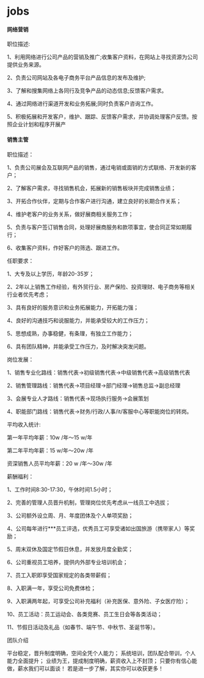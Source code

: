 # jobs
#### 网络营销

职位描述:

1、利用网络进行公司产品的营销及推广;收集客户资料，在网站上寻找资源为公司提供业务来源。

2、负责公司网站及各电子商务平台产品信息的发布及维护;

3、了解和搜集网络上各同行及竞争产品的动态信息;反馈客户需求。

4、通过网络进行渠道开发和业务拓展;同时负责客户咨询工作。

5、积极拓展和开发客户，维护、跟踪、反馈客户需求，并协调处理客户反馈。按照企业计划和程序开展产

#### 销售主管

职位描述：

1、负责公司展会及互联网产品的销售，通过电销或面销的方式联络、开发新的客户；

2、了解客户需求，寻找销售机会，拓展新的销售板块并完成销售业绩；

3、开拓合作伙伴，定期与合作客户进行沟通，建立良好的长期合作关系；

4、维护老客户的业务关系，做好展商相关服务工作；

5、负责与客户签订销售合同，处理好展商服务和款项事宜，使合同正常如期履行；

6、收集客户资料，作好客户的筛选、跟进工作。

任职要求：

1、大专及以上学历，年龄20-35岁；

2、2年以上销售工作经验，有外贸行业、房产保险、投资理财、电子商务等相关行业者优先考虑；

3、具有良好的服务意识和业务拓展能力，开拓能力强；


4、良好的沟通技巧和说服能力，并能承受较大的工作压力；

5、思想成熟，办事稳健，有条理，有独立工作能力；

6、具有团队精神，并能承受工作压力，及时解决突发问题。


岗位发展：

1、销售专业化路线：销售代表→初级销售代表→中级销售代表→高级销售代表

2、销售管理路线：销售代表→项目经理→部门经理→销售总监→副总经理

3、会展专业人才路线：销售代表→现场执行服务→会展策划

4、职能部门路线：销售代表→财务/行政/人事/it/客服中心等职能岗位的转岗。


平均收入统计:

第一年平均年薪：10w /年～15 w/年

第二年平均年薪：15 w/年～20w /年

资深销售人员平均年薪：20 w /年～30w /年


薪酬福利：

1、工作时间8:30-17:30，午休时间1.5小时；

2、完善的管理人员晋升机制，管理岗位优先考虑从一线员工中选拔；

3、公司额外设立周、月、年度团体及个人单项奖励；

4、公司每年进行***员工评选，优秀员工可享受诸如出国旅游（携带家人）等奖励；

5、周末双休及国定节假日休息，并发放月度全勤奖；

6、公司重视员工培养，提供内外部专业培训机会；

7、员工入职即享受国家规定的各类带薪假；

8、入职满一年，享受公司免费体检；

9、入职满两年起，可享受公司补充福利（补充医保、意外险、子女医疗险）；

10、员工活动：员工运动会、各类竞赛、员工生日会等各类活动；

11、节假日活动及礼品（如春节、端午节、中秋节、圣诞节等）。

团队介绍

平台稳定，晋升制度明确，空间全凭个人能力； 系统培训，团队配合带训，个人能力全面提升； 业绩为王，提成制度明确，薪资收入上不封顶； 只要你有信心能做，薪水我们可以面谈！ 若是进一步了解，其实你可以收获更多！
